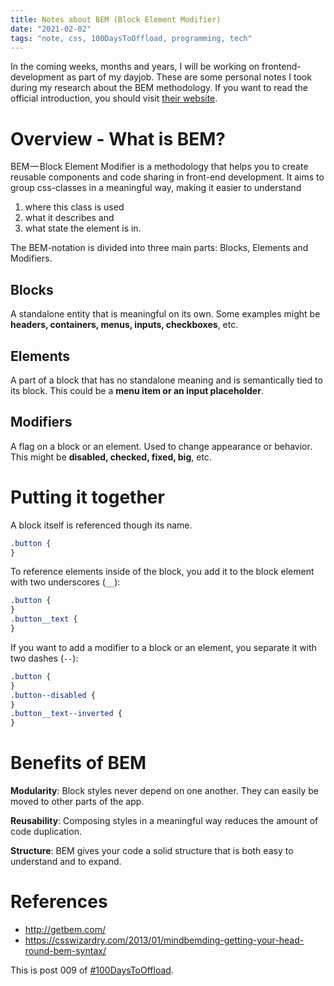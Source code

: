 ```yaml
---
title: Notes about BEM (Block Element Modifier)
date: "2021-02-02"
tags: "note, css, 100DaysToOffload, programming, tech"
---
```


In the coming weeks, months and years, I will be working on frontend-development as part of my dayjob. These are some personal notes I took during my research about the BEM methodology. If you want to read the official introduction, you should visit [their website](http://getbem.com/).

# Overview - What is BEM?

BEM — Block Element Modifier is a methodology that helps you to create reusable components and code sharing in front-end development. It aims to group css-classes in a meaningful way, making it easier to understand

1. where this class is used
2. what it describes and
3. what state the element is in.

The BEM-notation is divided into three main parts: Blocks, Elements and Modifiers.

## Blocks

A standalone entity that is meaningful on its own. Some examples might be **headers, containers, menus, inputs, checkboxes**, etc.

## Elements

A part of a block that has no standalone meaning and is semantically tied to its block. This could be a **menu item or an input placeholder**.

## Modifiers

A flag on a block or an element. Used to change appearance or behavior. This might be **disabled, checked, fixed, big**, etc.

# Putting it together

A block itself is referenced though its name.

```css
.button {
}
```

To reference elements inside of the block, you add it to the block element with two underscores (`__`):

```css
.button {
}
.button__text {
}
```

If you want to add a modifier to a block or an element, you separate it with two dashes (`--`):

```css
.button {
}
.button--disabled {
}
.button__text--inverted {
}
```

# Benefits of BEM

**Modularity**: Block styles never depend on one another. They can easily be moved to other parts of the app.

**Reusability**: Composing styles in a meaningful way reduces the amount of code duplication.

**Structure**: BEM gives your code a solid structure that is both easy to understand and to expand.

# References

- http://getbem.com/
- https://csswizardry.com/2013/01/mindbemding-getting-your-head-round-bem-syntax/

This is post 009 of [#100DaysToOffload](https://100daystooffload.com/).
